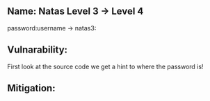 ## Name: Natas Level 3 → Level 4

password:username ->
natas3: 

## Vulnarability:

First look at the source code we get a hint to where the password is!


## Mitigation: 

